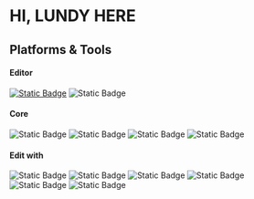 HI, LUNDY HERE
======================

## Platforms & Tools

#### Editor
[![Static Badge](https://img.shields.io/badge/Sonoma-macOS?style=flat&logo=apple&label=macOS&color=%23A5D6A7&link=https%3A%2F%2Fwww.apple.com%2Fmacos%2Fsonoma%2F)](https://www.apple.com/macos/sonoma/)
![Static Badge](https://img.shields.io/badge/VSCode-IDE?style=flat&logo=Visual-Studio-Code&label=IDE&color=%234884B5)


#### Core
![Static Badge](https://img.shields.io/badge/Python3-%23096597?logo=Python&logoColor=white)
![Static Badge](https://img.shields.io/badge/CSS3-%2346A5D4?logo=CSS3&logoColor=white&color=%2346A5D4)
![Static Badge](https://img.shields.io/badge/HTML5-%23D6723D?logo=HTML5&logoColor=white&color=%23D6723D)
![Static Badge](https://img.shields.io/badge/JavaScript-%23FEF8C0?logo=JavaScript&logoColor=white&color=%23FEF8C0)


#### Edit with
![Static Badge](https://img.shields.io/badge/Photoshop-%23578CB6?logo=AdobePhotoshop&logoColor=white&color=%23578CB6)
![Static Badge](https://img.shields.io/badge/AdobeIllustrator-%23ED9F3B?logo=AdobeIllustrator&logoColor=white&color=%23ED9F3B)
![Static Badge](https://img.shields.io/badge/AfterEffects-%237150B2?logo=AdobeAfterEffects&logoColor=white&color=%237150B2)
![Static Badge](https://img.shields.io/badge/Framer-%2355C4D2?logo=Framer&logoColor=white&color=%2355C4D2)
![Static Badge](https://img.shields.io/badge/Figma-%23D68BA4?logo=Figma&logoColor=white&color=%23D68BA4)
![Static Badge](https://img.shields.io/badge/Blender-%23F5A035?logo=Blender&logoColor=white&color=%23F5A035)

